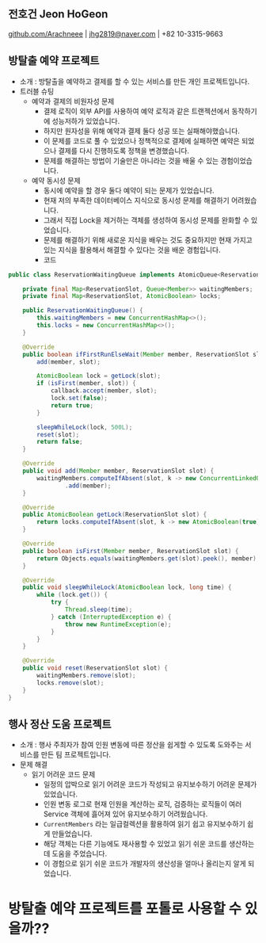 ## 전호건 Jeon HoGeon
[github.com/Arachneee](https://github.com/Arachneee) | jhg2819@naver.com | +82 10-3315-9663

##  방탈출 예약 프로젝트
- 소개 : 방탈출을 예약하고 결제를 할 수 있는 서비스를 만든 개인 프로젝트입니다.
- 트러블 슈팅
	- 예약과 결제의 비원자성 문제
		- 결제 로직이 외부 API를 사용하여 예약 로직과 같은 트랜젝션에서 동작하기에 성능저하가 있었습니다.
		- 하지만 원자성을 위해 예약과 결제 둘다 성공 또는 실패해야했습니다.
		- 이 문제를 코드로 풀 수 있었으나 정책적으로 결제에 실패하면 예약은 되었으나 결제를 다시 진행하도록 정책을 변경했습니다.
		- 문제를 해결하는 방법이 기술만은 아니라는 것을 배울 수 있는 경험이었습니다.
	- 예약 동시성 문제
		- 동시에 예약을 할 경우 둘다 예약이 되는 문제가 있었습니다.
		- 현재 저의 부족한 데이터베이스 지식으로 동시성 문제를 해결하기 어려웠습니다.
		- 그래서 직접 Lock을 제거하는 객체를 생성하여 동시성 문제를 완화할 수 있었습니다.
		- 문제를 해결하기 위해 새로운 지식을 배우는 것도 중요하지만 현재 가지고 있는 지식을 활용해서 해결할 수 있다는 것을 배운 경험입니다.
		- 코드
```java
public class ReservationWaitingQueue implements AtomicQueue<ReservationSlot, Member> {

    private final Map<ReservationSlot, Queue<Member>> waitingMembers;
    private final Map<ReservationSlot, AtomicBoolean> locks;

    public ReservationWaitingQueue() {
        this.waitingMembers = new ConcurrentHashMap<>();
        this.locks = new ConcurrentHashMap<>();
    }

    @Override
    public boolean ifFirstRunElseWait(Member member, ReservationSlot slot, BiConsumer<Member, ReservationSlot> callback) {
        add(member, slot);

        AtomicBoolean lock = getLock(slot);
        if (isFirst(member, slot)) {
            callback.accept(member, slot);
            lock.set(false);
            return true;
        }

        sleepWhileLock(lock, 500L);
        reset(slot);
        return false;
    }

    @Override
    public void add(Member member, ReservationSlot slot) {
        waitingMembers.computeIfAbsent(slot, k -> new ConcurrentLinkedQueue<>())
                .add(member);
    }

    @Override
    public AtomicBoolean getLock(ReservationSlot slot) {
        return locks.computeIfAbsent(slot, k -> new AtomicBoolean(true));
    }

    @Override
    public boolean isFirst(Member member, ReservationSlot slot) {
        return Objects.equals(waitingMembers.get(slot).peek(), member);
    }

    @Override
    public void sleepWhileLock(AtomicBoolean lock, long time) {
        while (lock.get()) {
            try {
                Thread.sleep(time);
            } catch (InterruptedException e) {
                throw new RuntimeException(e);
            }
        }
    }

    @Override
    public void reset(ReservationSlot slot) {
        waitingMembers.remove(slot);
        locks.remove(slot);
    }
}
```
## 행사 정산 도움 프로젝트
- 소개 : 행사 주최자가 참여 인원 변동에 따른 정산을 쉽게할 수 있도록 도와주는 서비스를 만든 팀 프로젝트입니다.
- 문제 해결
	- 읽기 어려운 코드 문제
		- 일정의 압박으로 읽기 어려운 코드가 작성되고 유지보수하기 어려운 문제가 있었습니다.
		- 인원 변동 로그로 현재 인원을 계산하는 로직, 검증하는 로직들이 여러 Service 객체에 흟어져 있어 유지보수하기 어려웠습니다.
		-  `CurrentMembers` 라는 일급컬렉션을 활용하여 읽기 쉽고 유지보수하기 쉽게 만들었습니다.
		- 해당 객체는 다른 기능에도 재사용할 수 있었고 읽기 쉬운 코드를 생산하는데 도움을 주었습니다.
		- 이 경험으로 읽기 쉬운 코드가 개발자의 생산성을 얼마나 올리는지 알게 되었습니다.

# 방탈출 예약 프로젝트를 포톨로 사용할 수 있을까??